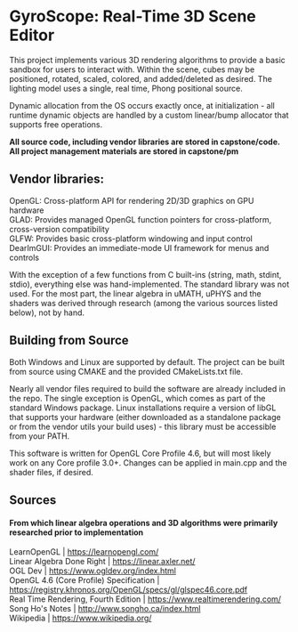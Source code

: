
# GyroScope: Real-Time 3D Scene Editor

This project implements various 3D rendering algorithms to provide a basic sandbox for users to interact with. 
Within the scene, cubes may be positioned, rotated, scaled, colored, and added/deleted as desired. The lighting
model uses a single, real time, Phong positional source. 

Dynamic allocation from the OS occurs exactly once, at initialization - all runtime dynamic objects are handled 
by a custom linear/bump allocator that supports free operations.

**All source code, including vendor libraries are stored in capstone/code. All project management materials are stored in capstone/pm**

## Vendor libraries:

OpenGL: Cross-platform API for rendering 2D/3D graphics on GPU hardware\
GLAD: Provides managed OpenGL function pointers for cross-platform, cross-version compatibility\
GLFW: Provides basic cross-platform windowing and input control\
DearImGUI: Provides an immediate-mode UI framework for menus and controls 

With the exception of a few functions from C built-ins (string, math, stdint, stdio), everything else was hand-implemented. 
The standard library was not used. For the most part, the linear algebra in uMATH, uPHYS and the shaders was derived 
through research (among the various sources listed below), not by hand.

## Building from Source

Both Windows and Linux are supported by default. The project can be built from source using CMAKE and the provided
CMakeLists.txt file. 

Nearly all vendor files required to build the software are already included in the repo. The single exception is 
OpenGL, which comes as part of the standard Windows package. Linux installations require a version of libGL 
that supports your hardware (either downloaded as a standalone package or from the vendor utils your build uses) -
this library must be accessible from your PATH.

This software is written for OpenGL Core Profile 4.6, but will most likely work on any Core profile 3.0+. Changes can be
applied in main.cpp and the shader files, if desired.

## Sources
#### From which linear algebra operations and 3D algorithms were primarily researched prior to implementation

LearnOpenGL | https://learnopengl.com/ \
Linear Algebra Done Right | https://linear.axler.net/ \
OGL Dev | https://www.ogldev.org/index.html \
OpenGL 4.6 (Core Profile) Specification | https://registry.khronos.org/OpenGL/specs/gl/glspec46.core.pdf \
Real Time Rendering, Fourth Edition | https://www.realtimerendering.com/ \
Song Ho's Notes | http://www.songho.ca/index.html \
Wikipedia | https://www.wikipedia.org/
